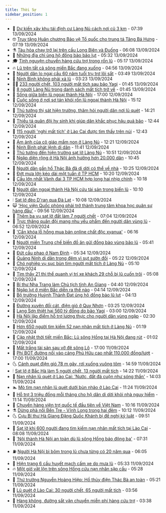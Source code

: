 ```yaml
---
title: Thời Sự
sidebar_position: 1
---
```


<!-- vnexpress-thoi-su:START -->
- 🦒 [Dự kiến xây khu tái định cư Làng Nủ cách nơi cũ 3 km](https://vnexpress.net/du-kien-xay-khu-tai-dinh-cu-lang-nu-cach-noi-cu-3-km-4792547.html) - 07:39 13/09/2024
- 🤓 [Truy tặng Huân chương Bảo vệ Tổ quốc cho trung tá Tăng Bá Hưng](https://vnexpress.net/truy-tang-huan-chuong-bao-ve-to-quoc-cho-trung-ta-tang-ba-hung-4792528.html) - 07:19 13/09/2024
- ⚗️ [Tàu hỏa chạy trở lại trên cầu Long Biên và Đuống](https://vnexpress.net/tau-hoa-chay-tro-lai-tren-cau-long-bien-va-duong-4792527.html) - 06:08 13/09/2024
- 🌊 [Những địa chỉ ủng hộ đồng bào bão lụt](https://vnexpress.net/nhung-dia-chi-ung-ho-dong-bao-bao-lut-4792016.html) - 05:32 13/09/2024
- 🎓 [Tình nguyện chuyển hàng cứu trợ trong rốn lũ](https://vnexpress.net/tinh-nguyen-chuyen-hang-cuu-tro-trong-ron-lu-4792309.html) - 05:17 13/09/2024
- 🔥 [Lũ trên tất cả sông miền Bắc đang xuống](https://vnexpress.net/lu-tren-tat-ca-song-mien-bac-dang-xuong-4792445.html) - 04:56 13/09/2024
- 🦏 [Người dân lo ngại cầu 60 năm tuổi trụ trơ lõi sắt](https://vnexpress.net/nguoi-dan-lo-ngai-cau-60-nam-tuoi-tru-tro-loi-sat-4792256.html) - 03:49 13/09/2024
- 👺 [Ninh Bình không phải xả lũ](https://vnexpress.net/ninh-binh-khong-phai-xa-lu-4792403.html) - 03:23 13/09/2024
- 🧑‍🏫 [233 người chết, 103 người mất tích sau bão Yagi](https://vnexpress.net/233-nguoi-chet-103-nguoi-mat-tich-sau-bao-yagi-4790982.html) - 01:45 13/09/2024
- 🚦 [8 người Làng Nủ trong danh sách mất tích trở về](https://vnexpress.net/8-nguoi-lang-nu-trong-danh-sach-mat-tich-tro-ve-4792372.html) - 01:45 13/09/2024
- 🎉 [Sống giữa biển lũ ngoại thành Hà Nội](https://vnexpress.net/song-giua-bien-lu-ngoai-thanh-ha-noi-4792268.html) - 17:00 12/09/2024
- 🦒 [Cuộc sống ở nơi sơ tán khỏi rốn lũ ngoại thành Hà Nội](https://vnexpress.net/cuoc-song-o-noi-so-tan-khoi-ron-lu-ngoai-thanh-ha-noi-4792301.html) - 15:12 12/09/2024
- 🤗 [Thủ tướng thị sát hiện trường, thăm hỏi người dân nơi lũ quét](https://vnexpress.net/thu-tuong-thi-sat-hien-truong-tham-hoi-nguoi-dan-noi-lu-quet-4792299.html) - 14:21 12/09/2024
- 💼 [Thiếu tá quân đội hy sinh khi giúp dân khắc phục hậu quả bão](https://vnexpress.net/thieu-ta-quan-doi-hy-sinh-khi-giup-dan-khac-phuc-hau-qua-bao-4792294.html) - 12:44 12/09/2024
- 🤩 [115 người &#39;nghi mất tích&#39; ở Lào Cai được tìm thấy trên núi](https://vnexpress.net/115-nguoi-nghi-mat-tich-o-lao-cai-duoc-tim-thay-tren-nui-4792286.html) - 12:43 12/09/2024
- 🤡 [Ám ảnh của cô giáo mầm non ở Làng Nủ](https://vnexpress.net/am-anh-cua-co-giao-mam-non-o-lang-nu-4792208.html) - 12:21 12/09/2024
- 💯 [Ninh Bình phát lệnh di dân](https://vnexpress.net/ninh-binh-phat-lenh-di-dan-4792273.html) - 11:41 12/09/2024
- 👺 [Thủ tướng đến hiện trường sạt lở Làng Nủ](https://vnexpress.net/thu-tuong-den-hien-truong-sat-lo-lang-nu-4792265.html) - 10:51 12/09/2024
- 🌮 [Ngập diện rộng ở Hà Nội ảnh hưởng hơn 20.000 dân](https://vnexpress.net/ngap-dien-rong-o-ha-noi-anh-huong-hon-20-000-dan-4792232.html) - 10:45 12/09/2024
- 🥸 [Người dân gần hồ Thác Bà đã di dời có thể về nhà](https://vnexpress.net/nguoi-dan-gan-ho-thac-ba-da-di-doi-co-the-ve-nha-4792166.html) - 10:25 12/09/2024
- 🐻 [Đợt mưa lớn kéo dài một tuần ở TP HCM](https://vnexpress.net/dot-mua-lon-keo-dai-mot-tuan-o-tp-hcm-4792257.html) - 10:20 12/09/2024
- 👀 [Cầu lớn nhất Vành đai 3 TP HCM hợp long hai nhịp chính](https://vnexpress.net/cau-lon-nhat-vanh-dai-3-tp-hcm-hop-long-hai-nhip-chinh-4792241.html) - 10:18 12/09/2024
- 🤔 [Người dân ngoại thành Hà Nội cứu tài sản trong biển lũ](https://vnexpress.net/nguoi-dan-ngoai-thanh-ha-noi-cuu-tai-san-trong-bien-lu-4792171.html) - 10:10 12/09/2024
- 🕯 [Sạt lở đèo D&#39;ran qua Đà Lạt](https://vnexpress.net/sat-lo-dat-4792242.html) - 10:08 12/09/2024
- 😺 [&#39;Học viện Quốc phòng phải trở thành trung tâm khoa học quân sự hàng đầu&#39;](https://vnexpress.net/hoc-vien-quoc-phong-phai-tro-thanh-trung-tam-khoa-hoc-quan-su-hang-dau-4792093.html) - 09:56 12/09/2024
- 🦆 [Thêm ba vụ sạt lở đất làm 7 người chết](https://vnexpress.net/them-ba-vu-sat-lo-dat-lam-7-nguoi-chet-4792096.html) - 07:04 12/09/2024
- 🧰 [Trực thăng quân đội mang nhu yếu phẩm đến người dân vùng lũ](https://vnexpress.net/truc-thang-quan-doi-mang-nhu-yeu-pham-den-nguoi-dan-vung-lu-4791842.html) - 06:52 12/09/2024
- 🦍 [&#39;Cần khóa lỗ hổng mua bán online chất độc xyanua&#39;](https://vnexpress.net/can-khoa-lo-hong-mua-ban-online-chat-doc-xyanua-4792076.html) - 06:16 12/09/2024
- 🧰 [Người miền Trung chế biến đồ ăn gửi đồng bào vùng bão lũ](https://vnexpress.net/nguoi-mien-trung-che-bien-do-an-gui-dong-bao-vung-bao-lu-4791913.html) - 05:41 12/09/2024
- 💃 [Đứt cầu phao ở Nam Định](https://vnexpress.net/dut-cau-phao-o-nam-dinh-4791849.html) - 05:34 12/09/2024
- 🧰 [Quảng Ninh di dân trong đêm vì sụt sườn đồi](https://vnexpress.net/quang-ninh-di-dan-trong-dem-vi-sut-suon-doi-4792007.html) - 05:22 12/09/2024
- 🚀 [Chó nghiệp vụ sục bùn tìm người mất tích ở Làng Nủ](https://vnexpress.net/cho-nghiep-vu-suc-bun-tim-nguoi-mat-tich-o-lang-nu-4791978.html) - 05:10 12/09/2024
- 🎊 [Tìm thấy 21 thi thể quanh vị trí xe khách 29 chỗ bị lũ cuốn trôi](https://vnexpress.net/tim-thay-21-thi-the-quanh-vi-tri-xe-khach-29-cho-bi-lu-cuon-troi-4791924.html) - 05:08 12/09/2024
- 🤭 [Bí thư Nha Trang làm Chủ tịch tỉnh An Giang](https://vnexpress.net/bi-thu-nha-trang-lam-chu-tich-tinh-an-giang-4792054.html) - 04:40 12/09/2024
- 🤗 [Ngập lụt ở miền Bắc diễn ra thế nào](https://vnexpress.net/ngap-lut-o-mien-bac-dien-ra-the-nao-4791855.html) - 04:14 12/09/2024
- 🌈 [Bộ trưởng Huỳnh Thành Đạt ủng hộ đồng bào lũ lụt](https://vnexpress.net/bo-truong-huynh-thanh-dat-ung-ho-dong-bao-lu-lut-4791844.html) - 04:13 12/09/2024
- 🦣 [Đường xuyên đồi cát, điện gió ở Quy Nhơn](https://vnexpress.net/duong-xuyen-doi-cat-dien-gio-o-quy-nhon-4790766.html) - 03:25 12/09/2024
- 🎡 [Lạng Sơn thiệt hại 560 tỷ đồng do bão Yagi](https://vnexpress.net/lang-son-thiet-hai-560-ty-dong-do-bao-yagi-4791929.html) - 03:00 12/09/2024
- 🦏 [Hà Nội lập điểm hỗ trợ lương thực cho người dân vùng ngập](https://vnexpress.net/ha-noi-lap-diem-ho-tro-luong-thuc-cho-nguoi-dan-vung-ngap-4791912.html) - 02:30 12/09/2024
- 🎊 [Hơn 650 người tìm kiếm 52 nạn nhân mất tích ở Làng Nủ](https://vnexpress.net/hon-650-nguoi-tim-kiem-52-nan-nhan-mat-tich-o-lang-nu-4791906-tong-thuat.html) - 01:19 12/09/2024
- 🫶 [​​​​Cập nhật thời tiết miền Bắc: Lũ sông Hồng tại Hà Nội đang rút](https://vnexpress.net/cap-nhat-thoi-tiet-mien-bac-4791896.html) - 01:02 12/09/2024
- 🤔 [Mất trắng tài sản sau vỡ đê sông Lô](https://vnexpress.net/mat-trang-tai-san-sau-vo-de-song-lo-4791838.html) - 17:00 11/09/2024
- 🤠 [Phí BOT đường nối vào cảng Phú Hữu cao nhất 110.000 đồng/lượt](https://vnexpress.net/phi-bot-duong-noi-vao-cang-phu-huu-cao-nhat-110-000-dong-luot-4791810.html) - 17:00 11/09/2024
- 🌜 [Cánh quạt điện gió 78 m gãy, rơi xuống vuông tôm](https://vnexpress.net/canh-quat-dien-gio-78-m-gay-roi-xuong-vuong-tom-4791853.html) - 14:59 11/09/2024
- 🕯 [Sạt lở ở Bắc Hà làm 5 người chết, 13 người mất tích](https://vnexpress.net/sat-lo-o-bac-ha-lam-5-nguoi-chet-13-nguoi-mat-tich-4791850.html) - 14:22 11/09/2024
- 🤔 [Nạn nhân lũ quét ở Lào Cai: &#39;Nước, đất đá cuộn như sóng thần&#39;](https://vnexpress.net/nan-nhan-lu-quet-o-lao-cai-nuoc-dat-da-cuon-nhu-song-than-4791775.html) - 14:03 11/09/2024
- 🏊 [Mò tìm nạn nhân lũ quét dưới bùn nhão ở Lào Cai](https://vnexpress.net/mo-tim-nan-nhan-lu-quet-duoi-bun-nhao-o-lao-cai-4791802.html) - 11:24 11/09/2024
- 🌮 [Hỗ trợ 3 triệu đồng mỗi tháng cho hộ dân di dời khỏi nhà nguy hiểm](https://vnexpress.net/ho-tro-3-trieu-dong-moi-thang-cho-ho-dan-di-doi-khoi-nha-nguy-hiem-4791771.html) - 11:14 11/09/2024
- 🫣 [Chuyến hàng viện trợ quốc tế đầu tiên về Việt Nam](https://vnexpress.net/chuyen-hang-vien-tro-quoc-te-dau-tien-ve-viet-nam-4791778.html) - 10:16 11/09/2024
- ⚗️ [Dừng phà nối Bến Tre - Vĩnh Long trong hai đêm](https://vnexpress.net/dung-pha-noi-ben-tre-vinh-long-trong-hai-dem-4791796.html) - 10:12 11/09/2024
- 🌜 [Cựu Bí thư Hà Giang Đặng Quốc Khánh bị đề nghị kỷ luật](https://vnexpress.net/cuu-bi-thu-ha-giang-dang-quoc-khanh-bi-de-nghi-ky-luat-4791780.html) - 09:51 11/09/2024
- 🌁 [Sạt lở khi 600 người đang tìm kiếm nạn nhân mất tích tại Lào Cai](https://vnexpress.net/sat-lo-khi-600-nguoi-dang-tim-kiem-nan-nhan-mat-tich-tai-lao-cai-4791718-tong-thuat.html) - 08:08 11/09/2024
- 🐲 [&#39;Nội thành Hà Nội an toàn dù lũ sông Hồng báo động ba&#39;](https://vnexpress.net/noi-thanh-ha-noi-an-toan-du-lu-song-hong-bao-dong-ba-4791662.html) - 07:31 11/09/2024
- ⛽️ [Người Hà Nội bì bõm trong lũ chưa từng có 20 năm qua](https://vnexpress.net/nguoi-ha-noi-bi-bom-trong-lu-chua-tung-co-20-nam-qua-4791609.html) - 06:05 11/09/2024
- 🗽 [Hiện trạng 6 cầu huyết mạch cấm xe do mưa lũ](https://vnexpress.net/hien-trang-6-cau-huyet-mach-cam-xe-do-mua-lu-4791522.html) - 05:33 11/09/2024
- 🔥 [Một giờ vật lộn trên sông Hồng cứu nạn nhân sập cầu](https://vnexpress.net/mot-gio-vat-lon-tren-song-hong-cuu-nan-nhan-sap-cau-4791387.html) - 05:28 11/09/2024
- 💯 [Thứ trưởng Nguyễn Hoàng Hiệp: Hồ thủy điện Thác Bà an toàn](https://vnexpress.net/thu-truong-nguyen-hoang-hiep-ho-thuy-dien-thac-ba-an-toan-4791630.html) - 05:21 11/09/2024
- 🦆 [Lũ quét ở Lào Cai: 30 người chết, 65 người mất tích](https://vnexpress.net/lu-quet-o-lao-cai-30-nguoi-chet-65-nguoi-mat-tich-4791536.html) - 03:56 11/09/2024
- 🫣 [Hàng không, đường sắt vận chuyển miễn phí hàng cứu trợ](https://vnexpress.net/hang-khong-duong-sat-van-chuyen-mien-phi-hang-cuu-tro-4791564.html) - 03:38 11/09/2024<!-- vnexpress-thoi-su:END -->